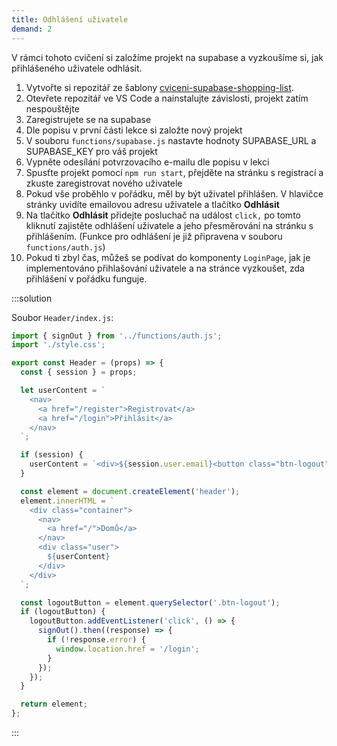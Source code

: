 ```yaml
---
title: Odhlášení uživatele
demand: 2
---
```


V rámci tohoto cvičení si založíme projekt na supabase a vyzkoušíme si, jak přihlášeného uživatele odhlásit.

1. Vytvořte si repozitář ze šablony [cviceni-supabase-shopping-list](https://github.com/Czechitas-podklady-WEB/cviceni-supabase-shopping-list).
1. Otevřete repozitář ve VS Code a nainstalujte závislosti, projekt zatím nespouštějte
1. Zaregistrujete se na supabase
1. Dle popisu v první části lekce si založte nový projekt
1. V souboru `functions/supabase.js` nastavte hodnoty SUPABASE_URL a SUPABASE_KEY pro váš projekt
1. Vypněte odesílání potvrzovacího e-mailu dle popisu v lekci
1. Spusťte projekt pomocí `npm run start`, přejděte na stránku s registrací a zkuste zaregistrovat nového uživatele
1. Pokud vše proběhlo v pořádku, měl by být uživatel přihlášen. V hlavičce stránky uvidíte emailovou adresu uživatele a tlačítko **Odhlásit**
1. Na tlačítko **Odhlásit** přidejte posluchač na událost `click,` po tomto kliknutí zajistěte odhlášení uživatele a jeho přesměrování na stránku s přihlášením. (Funkce pro odhlášení je již připravena v souboru `functions/auth.js`)
1. Pokud ti zbyl čas, můžeš se podívat do komponenty `LoginPage`, jak je implementováno přihlašování uživatele a na stránce vyzkoušet, zda přihlášení v pořádku funguje.

:::solution

Soubor `Header/index.js`:

```js
import { signOut } from '../functions/auth.js';
import './style.css';

export const Header = (props) => {
  const { session } = props;

  let userContent = `
    <nav>
      <a href="/register">Registrovat</a>
      <a href="/login">Přihlásit</a>
    </nav>
  `;

  if (session) {
    userContent = `<div>${session.user.email}<button class="btn-logout">Odhlásit</button></div>`;
  }

  const element = document.createElement('header');
  element.innerHTML = `
    <div class="container">  
      <nav>
        <a href="/">Domů</a>  
      </nav>
      <div class="user">
        ${userContent}
      </div>
    </div>
  `;

  const logoutButton = element.querySelector('.btn-logout');
  if (logoutButton) {
    logoutButton.addEventListener('click', () => {
      signOut().then((response) => {
        if (!response.error) {
          window.location.href = '/login';
        }
      });
    });
  }

  return element;
};
```

:::
